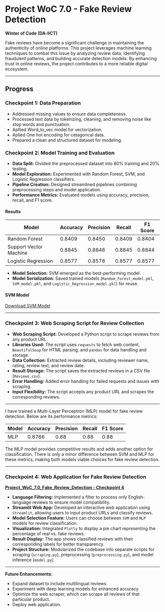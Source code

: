 # **Project WoC 7.0 - Fake Review Detection**  
**Winter of Code (DA-IICT)**  

Fake reviews have become a significant challenge in maintaining the authenticity of online platforms. This project leverages machine learning techniques to combat this issue by analyzing review data, identifying fraudulent patterns, and building accurate detection models. By enhancing trust in online reviews, the project contributes to a more reliable digital ecosystem.  

---

## **Progress**  

### **Checkpoint 1: Data Preparation**  
- Addressed missing values to ensure data completeness.  
- Processed text data by tokenizing, cleaning, and removing noise like stop words and punctuation.
- Apllied Word_to_vec model for vectorization.
- Aplied One hot encoding for cetagorical data. 
- Prepared a clean and structured dataset for modeling.  

### **Checkpoint 2: Model Training and Evaluation**  
- **Data Split:** Divided the preprocessed dataset into 80% training and 20% testing.  
- **Model Exploration:** Experimented with Random Forest, SVM, and Logistic Regression classifiers.  
- **Pipeline Creation:** Designed streamlined pipelines combining preprocessing steps and model application.  
- **Performance Metrics:** Evaluated models using accuracy, precision, recall, and F1 score.  

#### **Results**  
| **Model**               | **Accuracy** | **Precision** | **Recall** | **F1 Score** |  
|--------------------------|--------------|---------------|------------|--------------|  
| Random Forest            | 0.8409       | 0.8450        | 0.8409     | 0.8404       |  
| Support Vector Machine   | 0.8845       | 0.8846        | 0.8845     | 0.8844       |  
| Logistic Regression      | 0.8577       | 0.8578        | 0.8577     | 0.8577       |  

- **Model Selection:** SVM emerged as the best-performing model.  
- **Model Serialization:** Saved trained models (`Random_Forest_model.pkl`, `SVM_model.pkl`, and `Logistic_Regression_model.pkl`) for reuse.  

#### **SVM Model**  
[Download SVM Model](https://drive.google.com/file/d/1Ag5Mu9cIZ6UvugAEaRq4qClc3Q_prL89/view?usp=sharing)  

---

### **Checkpoint 3: Web Scraping Script for Review Collection**  
- **Web Scraping Script:** Developed a Python script to scrape reviews from any product URL.  
- **Libraries Used:** The script uses `requests` to fetch web content, `BeautifulSoup` for HTML parsing, and `pandas` for data handling and storage.  
- **Data Collection:** Extracted review details, including reviewer name, rating, review text, and review date.  
- **Result Storage:** The script saves the extracted reviews in a CSV file (`Reviews.csv`).  
- **Error Handling:** Added error handling for failed requests and issues with scraping.  
- **Input Flexibility:** The script accepts any product URL and scrapes the corresponding reviews.

---
I have trained a Multi-Layer Perceptron (MLP) model for fake review detection. Below are its performance metrics:

| **Model**               | **Accuracy** | **Precision** | **Recall** | **F1 Score** |  
|--------------------------|--------------|---------------|------------|--------------|  
| MLP                      | 0.8766       |0.88           | 0.88     |  0.88        |  

The MLP model provides competitive results and adds another option for classification. There is only a minor difference between SVM and MLP for these metrics, making both models viable choices for fake review detection.

---
### **Checkpoint 4: Web Application for Fake Review Detection**  

**[Project_WoC_7.0_Fake_Review_Detection - Checkpoint 4](<https://github.com/Krisha2000/Project_WoC_7.0_Fake_Review_Detection_Chechpoint_4.git>)**
- **Language Filtering:** Implemented a filter to process only English-language reviews to ensure model compatibility.  
- **Streamlit Web App:** Developed an interactive web application using `Streamlit`, allowing users to input product URLs and classify reviews.  
- **Model Selection Feature:** Users can choose between `SVM` and `MLP` models for review classification.  
- **Visualization:** Integrated `Plotly` to display a pie chart representing the percentage of real vs. fake reviews.  
- **Result Display:** The app shows classified reviews with their corresponding labels for better transparency.  
- **Project Structure:** Modularized the codebase into separate scripts for scraping (`scraping.py`), preprocessing (`preprocessing.py`), and model inference (`model.py`).  

---

**Future Enhancements:** 
- Expand dataset to include multilingual reviews.  
- Experiment with deep learning models for enhanced accuracy.  
- Optimize the web scraper, which can scrape all reviews of that particular product.
- Deploy web application.
